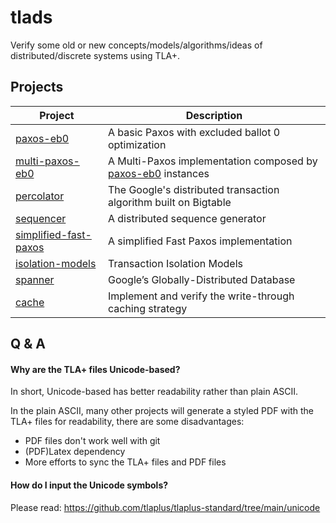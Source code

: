 # tlads

Verify some old or new concepts/models/algorithms/ideas of distributed/discrete systems using TLA+.

## Projects

| Project                                         | Description                                                                |
| ---                                             | ---                                                                        |
| [paxos-eb0](paxos-eb0/)                         | A basic Paxos with excluded ballot 0 optimization                          |
| [multi-paxos-eb0](multi-paxos-eb0/)             | A Multi-Paxos implementation composed by [paxos-eb0](paxos-eb0/) instances |
| [percolator](percolator/)                       | The Google's distributed transaction algorithm built on Bigtable           |
| [sequencer](sequencer/)                         | A distributed sequence generator                                           |
| [simplified-fast-paxos](simplified-fast-paxos/) | A simplified Fast Paxos implementation                                     |
| [isolation-models](isolation-models/)           | Transaction Isolation Models                                               |
| [spanner](spanner/)                             | Google’s Globally-Distributed Database                                     |
| [cache](cache/)                                 | Implement and verify the write-through caching strategy                    |

## Q & A

#### Why are the TLA+ files Unicode-based?

In short, Unicode-based has better readability rather than plain ASCII.

In the plain ASCII, many other projects will generate a styled PDF with the
TLA+ files for readability, there are some disadvantages:
+ PDF files don't work well with git
+ (PDF)Latex dependency
+ More efforts to sync the TLA+ files and PDF files

#### How do I input the Unicode symbols?

Please read: https://github.com/tlaplus/tlaplus-standard/tree/main/unicode

